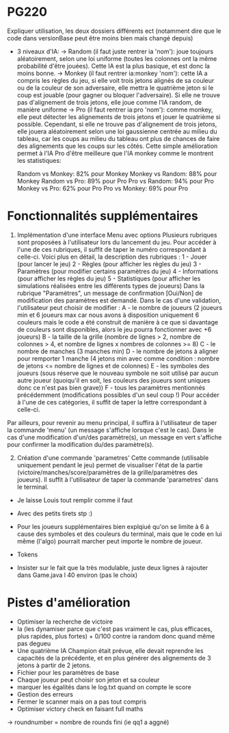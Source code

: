 # PG220

Expliquer utilisation, les deux dossiers différents ect (notamment dire que le code dans versionBase peut être moins bien mais changé depuis)

- 3 niveaux d'IA:
  -> Random (il faut juste rentrer ia 'nom'): joue toujours aléatoirement, selon une loi uniforme (toutes les colonnes ont la même probabilité d'être jouées). Cette IA est la plus basique, et est donc la moins bonne.
  -> Monkey (il faut rentrer ia:monkey 'nom'): cette IA a compris les règles du jeu, si elle voit trois jetons alignés de sa couleur ou de la couleur de son adversaire, elle mettra le quatrième jeton si le coup est jouable (pour gagner ou bloquer l'adversaire). Si elle ne trouve pas d'alignement de trois jetons, elle joue comme l'IA random, de manière uniforme
  -> Pro (il faut rentrer ia:pro 'nom'): comme monkey, elle peut détecter les alignements de trois jetons et jouer le quatrième si possible. Cependant, si elle ne trouve pas d'alignement de trois jetons, elle jouera aléatoirement selon une loi gaussienne centrée au milieu du tableau, car les coups au milieu du tableau ont plus de chances de faire des alignements que les coups sur les côtés. Cette simple amélioration permet à l'IA Pro d'être meilleure que l'IA monkey comme le montrent les statistiques:

  Random vs Monkey: 82% pour Monkey
  Monkey vs Random: 88% pour Monkey
  Random vs Pro:    89% pour Pro
  Pro vs Random:    94% pour Pro
  Monkey vs Pro:    62% pour Pro
  Pro vs Monkey:    69% pour Pro

# Fonctionnalités supplémentaires

1) Implémentation d'une interface Menu avec options
Plusieurs rubriques sont proposées à l'utilisateur lors du lancement du jeu. Pour accéder à l'une de ces rubriques, il suffit de taper le numéro correspondant à celle-ci. Voici plus en détail, la description des rubriques : 
      1 - Jouer (pour lancer le jeu)
      2 - Règles (pour afficher les règles du jeu)
      3 - Paramètres (pour modifier certains paramètres du jeu)
      4 - Informations (pour afficher les règles du jeu)
      5 - Statistiques (pour afficher les simulations réalisées entre les différents types de joueurs)
Dans la rubrique "Paramètres", un message de confirmation [Oui/Non] de modification des paramètres est demandé. Dans le cas d'une validation, l'utilisateur peut choisir de modifier :
      A - le nombre de joueurs (2 joueurs min et 6 joueurs max car nous avons à disposition     uniquement 6 couleurs mais le code a été construit de manière à ce que si davantage de couleurs sont disponibles, alors le jeu pourra fonctionner avec +6 joueurs)
      B - la taille de la grille (nombre de lignes > 2, nombre de colonnes > 4, et nombre de lignes x nombres de colonnes >= 8)
      C - le nombre de manches (3 manches min)
      D - le nombre de jetons à aligner pour remporter 1 manche (4 jetons min avec comme condition : nombre de jetons <= nombre de lignes et de colonnes)
      E - les symboles des joueurs (sous réserve que le nouveau symbole ne soit utilisé par aucun autre joueur (quoiqu'il en soit, les couleurs des joueurs sont uniques donc ce n'est pas bien grave))
      F - tous les paramètres mentionnés précédemment (modifications possibles d'un seul coup !)
Pour accéder à l'une de ces catégories, il suffit de taper la lettre correspondant à celle-ci.

Par ailleurs, pour revenir au menu principal, il suffira à l'utilisateur de taper la commande 'menu' (un message s'affiche lorsque c'est le cas).
Dans le cas d'une modification d'un/des paramètre(s), un message en vert s'affiche pour confirmer la modification du/des paramètre(s).

2) Création d'une commande 'parametres'
Cette commande (utilisable uniquement pendant le jeu) permet de visualiser l'état de la partie (victoire/manches/score/paramètres de la grille/paramètres des joueurs). Il suffit à l'utilisateur de taper la commande 'parametres' dans le terminal. 




- Je laisse Louis tout remplir comme il faut
- Avec des petits tirets stp :)

- Pour les joueurs supplémentaires bien explqiué qu'on se limite à 6 à cause des symboles et des couleurs du terminal, mais que le code en lui même (l'algo) pourrait marcher peut importe le nombre de joueur.
- Tokens

- Insister sur le fait que Ia très modulable, juste deux lignes à rajouter dans Game.java l 40 environ (pas le choix)

# Pistes d'amélioration

- Optimiser la recherche de victoire
- Ia (les dynamiser parce que c'est pas vraiment le cas, plus efficaces, plus rapides, plus fortes) + 0/100 contre ia random donc quand même pas degueu
- Une quatrième IA Champion était prévue, elle devait reprendre les capacités de la précédente, et en plus générer des alignements de 3 jetons à partir de 2 jetons.
- Fichier pour les paramètres de base
- Chaque joueur peut choisir son jeton et sa couleur
- marquer les égalités dans le log.txt quand on compte le score
- Gestion des erreurs
- Fermer le scanner mais on a pas tout compris
- Optimiser victory check en faisant full maths





-> roundnumber = nombre de rounds fini (ie qq1 a aggné)
